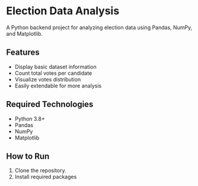 # Election Data Analysis

A Python backend project for analyzing election data using Pandas, NumPy, and Matplotlib.

## Features
- Display basic dataset information
- Count total votes per candidate
- Visualize votes distribution
- Easily extendable for more analysis

## Required Technologies
- Python 3.8+
- Pandas
- NumPy
- Matplotlib

## How to Run
1. Clone the repository.
2. Install required packages
